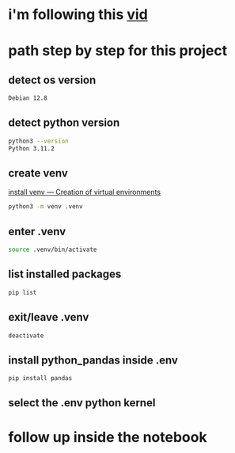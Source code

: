 # i'm following this [vid](https://www.youtube.com/watch?v=ZyhVh-qRZPA)


# path step by step for this project

## detect os version

```bash
Debian 12.8 
```

## detect python version


```bash
python3 --version
Python 3.11.2
```

## create venv

[install venv — Creation of virtual environments](https://docs.python.org/3/library/venv.html)

```bash
python3 -m venv .venv
```

## enter .venv

```bash
source .venv/bin/activate
```

## list installed packages

```bash
pip list
```

## exit/leave .venv

```bash
deactivate
```

## install python_pandas inside .env

```bash
pip install pandas
```

## select the .env python kernel

# follow up inside the notebook